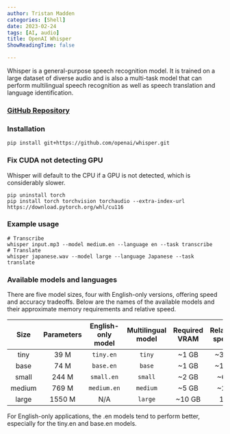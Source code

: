 ```yaml
---
author: Tristan Madden
categories: [Shell]
date: 2023-02-24
tags: [AI, audio]
title: OpenAI Whisper
ShowReadingTime: false

---
```


Whisper is a general-purpose speech recognition model. It is trained on a large dataset of diverse audio and is also a multi-task model that can perform multilingual speech recognition as well as speech translation and language identification.

<h3><a href="https://github.com/openai/whisper">GitHub Repository</a></h3>

<h3>Installation</h3>

```Shell
pip install git+https://github.com/openai/whisper.git 
```

<h3>Fix CUDA not detecting GPU</h3>
Whisper will default to the CPU if a GPU is not detected, which is considerably slower.

```Shell
pip uninstall torch
pip install torch torchvision torchaudio --extra-index-url https://download.pytorch.org/whl/cu116
```

<h3>Example usage</h3>

```Shell
# Transcribe
whisper input.mp3 --model medium.en --language en --task transcribe
# Translate
whisper japanese.wav --model large --language Japanese --task translate
```

<h3>Available models and languages</h3>

There are five model sizes, four with English-only versions, offering speed and accuracy tradeoffs. Below are the names of the available models and their approximate memory requirements and relative speed. 


|  Size  | Parameters | English-only model | Multilingual model | Required VRAM | Relative speed |
|:------:|:----------:|:------------------:|:------------------:|:-------------:|:--------------:|
|  tiny  |    39 M    |     `tiny.en`      |       `tiny`       |     ~1 GB     |      ~32x      |
|  base  |    74 M    |     `base.en`      |       `base`       |     ~1 GB     |      ~16x      |
| small  |   244 M    |     `small.en`     |      `small`       |     ~2 GB     |      ~6x       |
| medium |   769 M    |    `medium.en`     |      `medium`      |     ~5 GB     |      ~2x       |
| large  |   1550 M   |        N/A         |      `large`       |    ~10 GB     |       1x       |

For English-only applications, the .en models tend to perform better, especially for the tiny.en and base.en models.